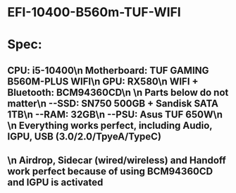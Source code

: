 # EFI-10400-B560m-TUF-WIFI

# Spec:
CPU: i5-10400\n
Motherboard: TUF GAMING B560M-PLUS WIFI\n
GPU: RX580\n
WIFI + Bluetooth: BCM94360CD\n
\n
Parts below do not matter\n
--SSD: SN750 500GB + Sandisk SATA 1TB\n
--RAM: 32GB\n
--PSU: Asus TUF 650W\n
\n
Everything works perfect, including Audio, IGPU, USB (3.0/2.0/TpyeA/TypeC)
--
\n
Airdrop, Sidecar (wired/wireless) and Handoff work perfect because of using BCM94360CD and IGPU is activated
--
